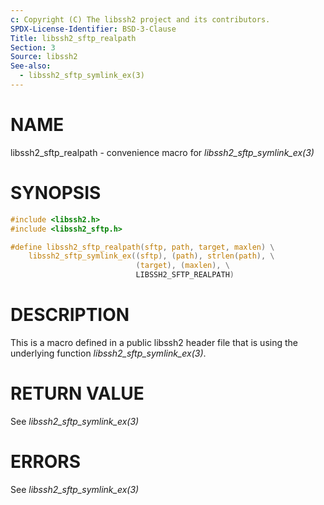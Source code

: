 ```yaml
---
c: Copyright (C) The libssh2 project and its contributors.
SPDX-License-Identifier: BSD-3-Clause
Title: libssh2_sftp_realpath
Section: 3
Source: libssh2
See-also:
  - libssh2_sftp_symlink_ex(3)
---
```


# NAME

libssh2_sftp_realpath - convenience macro for *libssh2_sftp_symlink_ex(3)*

# SYNOPSIS

~~~c
#include <libssh2.h>
#include <libssh2_sftp.h>

#define libssh2_sftp_realpath(sftp, path, target, maxlen) \
    libssh2_sftp_symlink_ex((sftp), (path), strlen(path), \
                            (target), (maxlen), \
                            LIBSSH2_SFTP_REALPATH)
~~~

# DESCRIPTION

This is a macro defined in a public libssh2 header file that is using the
underlying function *libssh2_sftp_symlink_ex(3)*.

# RETURN VALUE

See *libssh2_sftp_symlink_ex(3)*

# ERRORS

See *libssh2_sftp_symlink_ex(3)*
